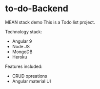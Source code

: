 # to-do-Backend
MEAN stack demo
This is a Todo list project. 

Technology stack:
- Angular 9
- Node JS
- MongoDB
- Heroku

Features included:
- CRUD opreations
- Angular material UI